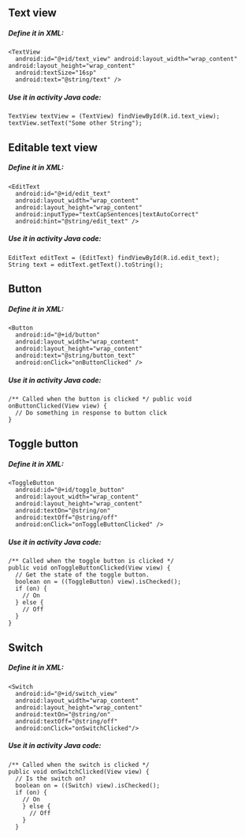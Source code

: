 ## Text view
##### Define it in XML:
```
<TextView
  android:id="@+id/text_view" android:layout_width="wrap_content" android:layout_height="wrap_content"
  android:textSize="16sp"
  android:text="@string/text" />
```
##### Use it in activity Java code:
```
TextView textView = (TextView) findViewById(R.id.text_view);
textView.setText("Some other String");
```

## Editable text view
##### Define it in XML:
```
<EditText
  android:id="@+id/edit_text"
  android:layout_width="wrap_content"
  android:layout_height="wrap_content"
  android:inputType="textCapSentences|textAutoCorrect"
  android:hint="@string/edit_text" />
```
##### Use it in activity Java code:
```
EditText editText = (EditText) findViewById(R.id.edit_text);
String text = editText.getText().toString();
```
## Button
##### Define it in XML:
```
<Button
  android:id="@+id/button"
  android:layout_width="wrap_content"
  android:layout_height="wrap_content"
  android:text="@string/button_text"
  android:onClick="onButtonClicked" />
```
##### Use it in activity Java code:
```
/** Called when the button is clicked */ public void onButtonClicked(View view) {
  // Do something in response to button click
}
```

## Toggle button
##### Define it in XML:
```
<ToggleButton
  android:id="@+id/toggle_button"
  android:layout_width="wrap_content"
  android:layout_height="wrap_content"
  android:textOn="@string/on"
  android:textOff="@string/off"
  android:onClick="onToggleButtonClicked" />
```
##### Use it in activity Java code:
```
/** Called when the toggle button is clicked */
public void onToggleButtonClicked(View view) {
  // Get the state of the toggle button.
  boolean on = ((ToggleButton) view).isChecked();
  if (on) {
    // On
  } else {
    // Off
  }
}
```

## Switch
##### Define it in XML:
```
<Switch
  android:id="@+id/switch_view"
  android:layout_width="wrap_content"
  android:layout_height="wrap_content"
  android:textOn="@string/on" 
  android:textOff="@string/off"
  android:onClick="onSwitchClicked"/>
```
##### Use it in activity Java code:
```
/** Called when the switch is clicked */
public void onSwitchClicked(View view) {
  // Is the switch on?
  boolean on = ((Switch) view).isChecked();
  if (on) {
    // On
    } else {
      // Off
    }
  }
```
